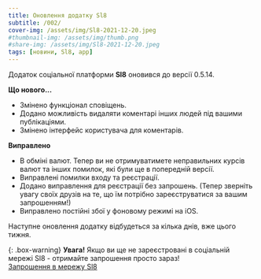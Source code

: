 ```yaml
---
title: Оновлення додатку Sl8
subtitle: /002/
cover-img: /assets/img/Sl8-2021-12-20.jpeg
#thumbnail-img: /assets/img/thumb.png
#share-img: /assets/img/Sl8-2021-12-20.jpeg
tags: [новини, Sl8, app]
---
```


Додаток соціальної платформи **Sl8** оновився до версії 0.5.14.

**Що нового...**<br />

- Змінено функціонал сповіщень.<br />
- Додано можливість видаляти коментарі інших людей під вашими публікаціями.<br />
- Змінено інтерфейс користувача для коментарів.<br />

**Виправлено**<br />
- В обміні валют. Тепер ви не отримуватимете неправильних курсів валют та інших помилок, які були ще в попередній версії.<br />
- Виправлені помилки входу та реєстрації.<br />
- Додано виправлення для реєстрації без запрошень. (Тепер зверніть увагу своїх друзів на те, що їм потрібно зареєструватися за вашим запрошенням!)<br />
- Виправлено постійні збої у фоновому режимі на iOS.<br />

Наступне оновлення додатку відбудеться за кілька днів, вже цього тижня.

{: .box-warning}
**Увага!** Якщо ви ще не зареєстровані в соціальній мережі Sl8 - отримайте запрошення просто зараз!<br />
[Запрошення в мережу Sl8](https://sl8.online/invite/hGAmMe)
